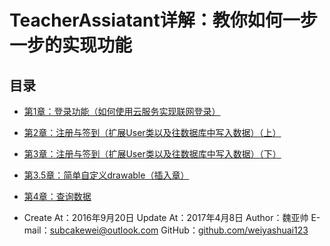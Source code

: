 # TeacherAssiatant详解：教你如何一步一步的实现功能
## 目录
* [第1章：登录功能（如何使用云服务实现联网登录）](https://github.com/weiyashuai123/TeacherAssiatant-detailed/blob/master/Chapter1.md)
* [第2章：注册与签到（扩展User类以及往数据库中写入数据）（上）](https://github.com/weiyashuai123/TeacherAssiatant-detailed/blob/master/Chapter2.md)
* [第3章：注册与签到（扩展User类以及往数据库中写入数据）（下）](https://github.com/weiyashuai123/TeacherAssiatant-detailed/blob/master/Chapter3.md)
* [第3.5章：简单自定义drawable（插入章）](https://github.com/weiyashuai123/TeacherAssiatant-detailed/blob/master/Chapter3.5.md)
* [第4章：查询数据](https://github.com/weiyashuai123/TeacherAssiatant-detailed/blob/master/Chapter4.md)

* Create At：2016年9月20日
  Update At：2017年4月8日
  Author：魏亚帅
  E-mail：subcakewei@outlook.com
  GitHub：[github.com/weiyashuai123](https://github.com/weiyashuai123)
